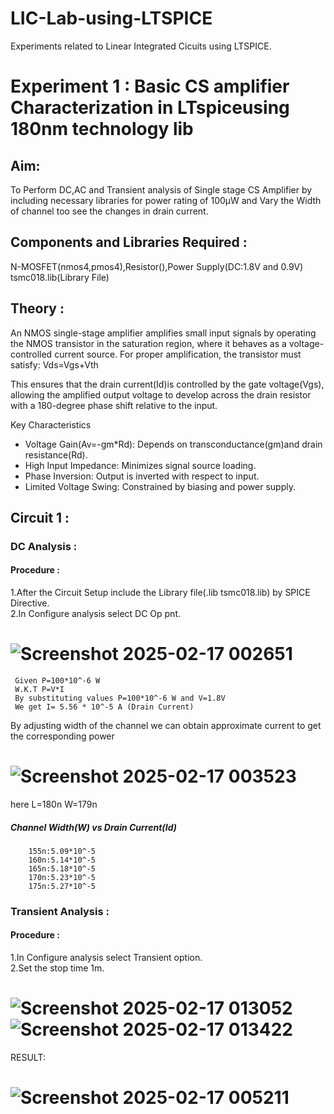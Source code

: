 # LIC-Lab-using-LTSPICE
Experiments related to  Linear Integrated Cicuits using LTSPICE.
# Experiment 1 : Basic CS amplifier Characterization in LTspiceusing 180nm technology lib
## Aim:
 To Perform DC,AC and Transient analysis of Single stage CS Amplifier by including necessary libraries for power rating of 100µW and Vary the Width of channel too see the changes in drain current.
## Components and Libraries Required :
 N-MOSFET(nmos4,pmos4),Resistor(),Power Supply(DC:1.8V and 0.9V)
 tsmc018.lib(Library File)
## Theory :
An NMOS single-stage amplifier amplifies small input signals by operating the NMOS transistor in the saturation region, where it behaves as a voltage-controlled current source. For proper amplification, the transistor must satisfy:
                          Vds=Vgs+Vth

This ensures that the drain current(Id)is controlled by the gate voltage(Vgs), allowing the amplified output voltage to develop across the drain resistor with a 180-degree phase shift relative to the input.  

Key Characteristics  
- Voltage Gain(Av=-gm*Rd): Depends on transconductance(gm)and drain resistance(Rd).  
- High Input Impedance: Minimizes signal source loading.  
- Phase Inversion: Output is inverted with respect to input.  
- Limited Voltage Swing: Constrained by biasing and power supply.  

## Circuit 1 :
### DC Analysis :
#### Procedure :
 1.After the Circuit Setup include the Library file(.lib tsmc018.lib) by SPICE Directive.</br>
 2.In Configure analysis select DC Op pnt.
# ![Screenshot 2025-02-17 002651](https://github.com/user-attachments/assets/aceec8d5-e15d-4e72-a09b-644c3062df0b)
     Given P=100*10^-6 W
     W.K.T P=V*I
     By substituting values P=100*10^-6 W and V=1.8V
     We get I= 5.56 * 10^-5 A (Drain Current)

By adjusting width of the channel we can obtain approximate current to get the corresponding power
# ![Screenshot 2025-02-17 003523](https://github.com/user-attachments/assets/8f884108-93b7-44c6-b45b-501a34d9c882)
 here
 L=180n W=179n

   ##### Channel Width(W) vs Drain Current(Id)
        155n:5.09*10^-5
        160n:5.14*10^-5
        165n:5.18*10^-5
        170n:5.23*10^-5
        175n:5.27*10^-5

### Transient Analysis :
#### Procedure :
1.In Configure analysis select Transient option.</br>
2.Set the stop time 1m.
# ![Screenshot 2025-02-17 013052](https://github.com/user-attachments/assets/37eba255-e3ae-49cb-b985-38add0cfa925) ![Screenshot 2025-02-17 013422](https://github.com/user-attachments/assets/3ff82d34-b0b4-4c94-888c-eb1d506760e1)


RESULT:
# ![Screenshot 2025-02-17 005211](https://github.com/user-attachments/assets/8d313ba9-1aa7-4e81-b5ad-a4c455db8b8f)

